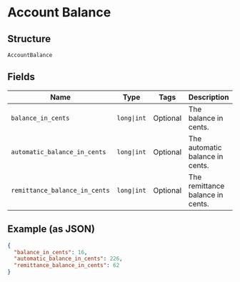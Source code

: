 
# Account Balance

## Structure

`AccountBalance`

## Fields

| Name | Type | Tags | Description |
|  --- | --- | --- | --- |
| `balance_in_cents` | `long\|int` | Optional | The balance in cents. |
| `automatic_balance_in_cents` | `long\|int` | Optional | The automatic balance in cents. |
| `remittance_balance_in_cents` | `long\|int` | Optional | The remittance balance in cents. |

## Example (as JSON)

```json
{
  "balance_in_cents": 16,
  "automatic_balance_in_cents": 226,
  "remittance_balance_in_cents": 62
}
```

